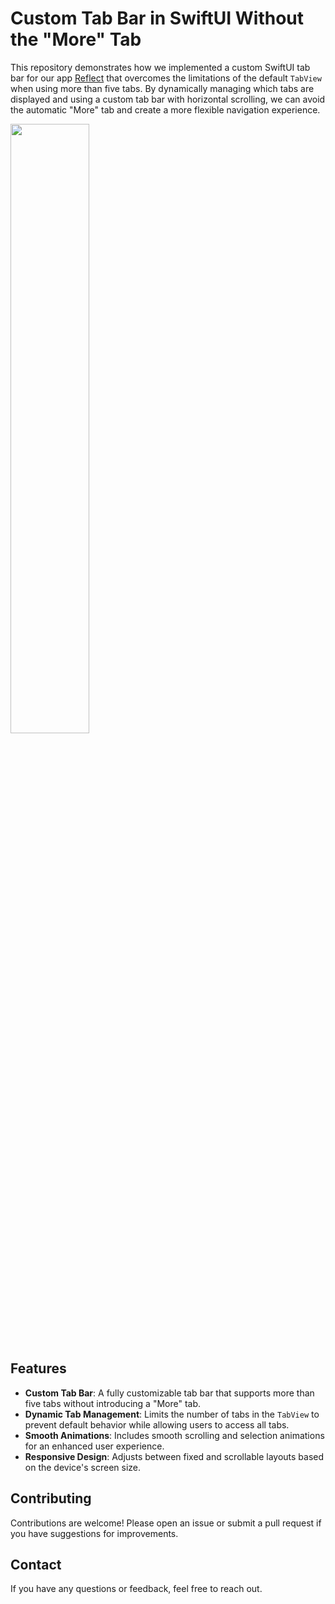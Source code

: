 # Custom Tab Bar in SwiftUI Without the "More" Tab

This repository demonstrates how we implemented a custom SwiftUI tab bar for our app [Reflect](https://apps.apple.com/app/apple-store/id6463800032?pt=126584930&ct=Community&mt=8) that overcomes the limitations of the default `TabView` when using more than five tabs. By dynamically managing which tabs are displayed and using a custom tab bar with horizontal scrolling, we can avoid the automatic "More" tab and create a more flexible navigation experience.

<img src="tabview.gif" width="50%">

## Features

- **Custom Tab Bar**: A fully customizable tab bar that supports more than five tabs without introducing a "More" tab.
- **Dynamic Tab Management**: Limits the number of tabs in the `TabView` to prevent default behavior while allowing users to access all tabs.
- **Smooth Animations**: Includes smooth scrolling and selection animations for an enhanced user experience.
- **Responsive Design**: Adjusts between fixed and scrollable layouts based on the device's screen size.


## Contributing

Contributions are welcome! Please open an issue or submit a pull request if you have suggestions for improvements.

## Contact

If you have any questions or feedback, feel free to reach out.